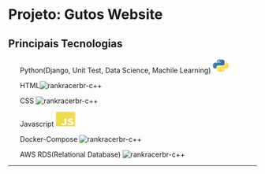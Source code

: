 <h1>Projeto: Gutos Website</h1>
<h2>Principais Tecnologias</h2>
<ls>
    <ul>Python(Django, Unit Test, Data Science, Machile Learning)<img alt="rankracerbr-phyton" height="30" width="40" src="https://raw.githubusercontent.com/devicons/devicon/master/icons/python/python-original.svg"></ul>
    <ul>HTML<img alt="rankracerbr-c++" height="33" width="35" src="https://logodownload.org/wp-content/uploads/2016/10/html5-logo-10.png"></ul>
    <ul>CSS <img alt="rankracerbr-c++" height="35" width="39" src="https://logospng.org/download/css-3/logo-css-3-2048.png"></ul>
    <ul>Javascript <img alt="rankracerbr-Js" height="30" width="40" src="https://raw.githubusercontent.com/devicons/devicon/master/icons/javascript/javascript-plain.svg"></ul>
    <ul>Docker-Compose <img alt="rankracerbr-c++" height="30" width="45" src="https://www.docker.com/wp-content/uploads/2022/03/Docker-Logo-White-RGB_Moby.png"></ul>
    <ul>AWS RDS(Relational Database)   <img alt="rankracerbr-c++" height="30" widht="30" src="https://upload.wikimedia.org/wikipedia/commons/thumb/9/93/Amazon_Web_Services_Logo.svg/2560px-Amazon_Web_Services_Logo.svg.png"></ul>
</ls>
<hr/>
